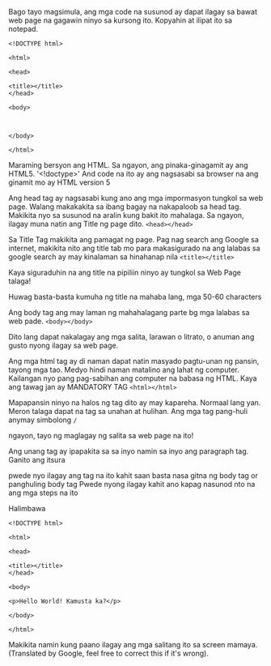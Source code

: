 Bago tayo magsimula, ang mga code na susunod ay dapat ilagay sa bawat web page na gagawin  ninyo  sa kursong ito. Kopyahin at ilipat ito sa notepad.


```
<!DOCTYPE html>

<html>

<head>

<title></title>
</head>

<body>



</body>

</html> 
```

Maraming bersyon ang HTML. Sa ngayon, ang pinaka-ginagamit ay ang HTML5. '<!doctype>'   And code na ito ay ang nagsasabi sa browser na ang ginamit mo ay HTML version 5 


Ang  head tag ay nagsasabi kung ano ang mga impormasyon tungkol sa web page. Walang  makakakita sa ibang bagay na nakapaloob sa head tag. Makikita nyo sa susunod na aralin kung bakit ito mahalaga. Sa ngayon, ilagay muna natin ang Title ng page dito.
`<head></head>`

Sa Title  Tag makikita ang pamagat ng page. Pag nag search ang Google sa internet, makikita nito ang  title tab mo para makasigurado na ang lalabas sa google search ay  may kinalaman sa hinahanap nila
`<title></title>`

Kaya siguraduhin na ang title na pipiliin ninyo ay tungkol sa Web Page talaga!


Huwag basta-basta kumuha ng title na mahaba lang, mga 50-60 characters 


Ang body tag ang may laman ng mahahalagang parte bg mga lalabas sa web pade.
`<body></body>`

Dito lang  dapat nakalagay ang mga salita, larawan o litrato, o anuman ang  gusto nyong ilagay sa web page.

Ang mga html tag ay di naman dapat natin masyado pagtu-unan ng pansin, tayong mga tao. Medyo hindi naman matalino  ang lahat ng computer. Kailangan nyo pang pag-sabihan ang computer na babasa ng HTML. Kaya ang tawag jan ay MANDATORY  TAG
`<html></html>`

Mapapansin ninyo na halos ng tag dito ay may kapareha. Normaal  lang yan. Meron talaga dapat na tag sa unahan at hulihan. Ang mga tag pang-huli anymay simbolong `/`


ngayon, tayo ng maglagay ng salita sa web page na ito!

Ang unang tag ay ipapakita sa sa inyo namin sa inyo  ang paragraph tag. Ganito ang itsura <p></p> pwede nyo ilagay ang tag na ito kahit saan basta nasa gitna ng body tag  <body> or panghuling body tag </body> Pwede nyong ilagay kahit ano kapag nasunod  nto na ang mga steps na ito


Halimbawa

```
<!DOCTYPE html>

<html>

<head>

<title></title>
</head>

<body>

<p>Hello World! Kamusta ka?</p>

</body>

</html> 
```

Makikita namin kung paano ilagay ang mga salitang ito sa screen mamaya. (Translated by Google, feel free to correct this if it's wrong).
